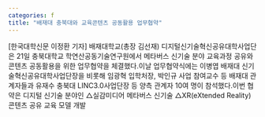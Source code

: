 ```yaml
---
categories: f
title: "배재대 충북대와 교육콘텐츠 공동활용 업무협약"
---
```

[한국대학신문 이정환 기자] 배재대학교(총장 김선재) 디지털신기술혁신공유대학사업단은 21일 충북대학교 학연산공동기술연구원에서 메타버스 신기술 분야 교육과정 공유와 콘텐츠 공동활용을 위한 업무협약을 체결했다.이날 업무협약식에는 이병엽 배재대 신기술혁신공유대학사업단장을 비롯해 임광혁 입학처장, 박인규 사업 참여교수 등 배재대 관계자들과 유재수 충북대 LINC3.0사업단장 등 양측 관계자 10여 명이 참석했다.이번 협약은 디지털 신기술 분야인 △실감미디어 메타버스 신기술 △XR(eXtended Reality)콘텐츠 공유 교육 모델 개발